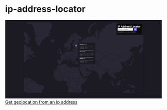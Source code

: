 # ip-address-locator
![Ip Address Locator](screenshot.jpg)  <br>
[Get geolocation from an ip address](https://codepen.io/Data-Bee38/full/ogXeRyG)
